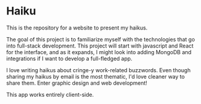 # Haiku

This is the repository for a website to present my haikus.

The goal of this project is to familiarize myself with the technologies that go
into full-stack development. This project will start with javascript and React
for the interface, and as it expands, I might look into adding MongoDB and
integrations if I want to develop a full-fledged app.

I love writing haikus about cringe-y work-related buzzwords. Even though sharing
my haikus by email is the most thematic, I'd love cleaner way to share them.
Enter graphic design and web development!

This app works entirely client-side.
